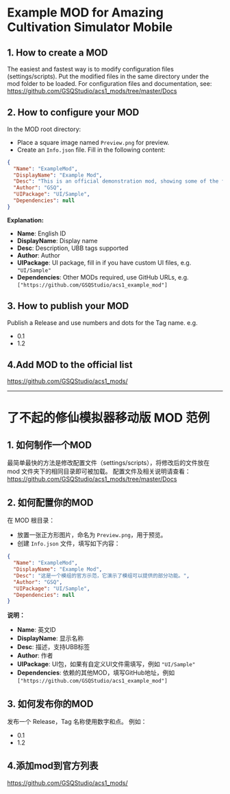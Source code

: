 # Example MOD for Amazing Cultivation Simulator Mobile

## 1. How to create a MOD
The easiest and fastest way is to modify configuration files (settings/scripts). Put the modified files in the same directory under the mod folder to be loaded.
For configuration files and documentation, see: https://github.com/GSQStudio/acs1_mods/tree/master/Docs

## 2. How to configure your MOD
In the MOD root directory:
- Place a square image named `Preview.png` for preview.
- Create an `Info.json` file. Fill in the following content:
```json
{
  "Name": "ExampleMod",
  "DisplayName": "Example Mod",
  "Desc": "This is an official demonstration mod, showing some of the features mods can provide.",
  "Author": "GSQ",
  "UIPackage": "UI/Sample",
  "Dependencies": null
}
```
**Explanation:**
- **Name**: English ID
- **DisplayName**: Display name
- **Desc**: Description, UBB tags supported
- **Author**: Author
- **UIPackage**: UI package, fill in if you have custom UI files, e.g. `"UI/Sample"`
- **Dependencies**: Other MODs required, use GitHub URLs, e.g. `["https://github.com/GSQStudio/acs1_example_mod"]`

## 3. How to publish your MOD
Publish a Release and use numbers and dots for the Tag name.
e.g.
- 0.1
- 1.2

## 4.Add MOD to the official list
https://github.com/GSQStudio/acs1_mods/

---

# 了不起的修仙模拟器移动版 MOD 范例

## 1. 如何制作一个MOD
最简单最快的方法是修改配置文件（settings/scripts），将修改后的文件放在 mod 文件夹下的相同目录即可被加载。
配置文件及相关说明请查看：https://github.com/GSQStudio/acs1_mods/tree/master/Docs

## 2. 如何配置你的MOD
在 MOD 根目录：
- 放置一张正方形图片，命名为 `Preview.png`，用于预览。
- 创建 `Info.json` 文件，填写如下内容：
```json
{
  "Name": "ExampleMod",
  "DisplayName": "Example Mod",
  "Desc": "这是一个模组的官方示范，它演示了模组可以提供的部分功能。",
  "Author": "GSQ",
  "UIPackage": "UI/Sample",
  "Dependencies": null
}
```
**说明：**
- **Name**: 英文ID
- **DisplayName**: 显示名称
- **Desc**: 描述，支持UBB标签
- **Author**: 作者
- **UIPackage**: UI包，如果有自定义UI文件需填写，例如 `"UI/Sample"`
- **Dependencies**: 依赖的其他MOD，填写GitHub地址，例如 `["https://github.com/GSQStudio/acs1_example_mod"]`

## 3. 如何发布你的MOD
发布一个 Release，Tag 名称使用数字和点。
例如：
- 0.1
- 1.2

## 4.添加mod到官方列表
https://github.com/GSQStudio/acs1_mods/



